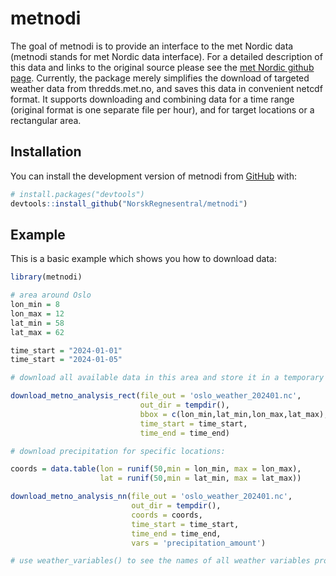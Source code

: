 
<!-- README.md is generated from README.Rmd. Please edit that file -->

# metnodi

<!-- badges: start -->
<!-- badges: end -->

The goal of metnodi is to provide an interface to the met Nordic data
(metnodi stands for met Nordic data interface). For a detailed
description of this data and links to the original source please see the
[met Nordic github page](https://github.com/metno/NWPdocs/wiki).
Currently, the package merely simplifies the download of targeted
weather data from thredds.met.no, and saves this data in convenient
netcdf format. It supports downloading and combining data for a time
range (original format is one separate file per hour), and for target
locations or a rectangular area.

## Installation

You can install the development version of metnodi from
[GitHub](https://github.com/) with:

``` r
# install.packages("devtools")
devtools::install_github("NorskRegnesentral/metnodi")
```

## Example

This is a basic example which shows you how to download data:

``` r
library(metnodi)

# area around Oslo
lon_min = 8
lon_max = 12
lat_min = 58
lat_max = 62

time_start = "2024-01-01"
time_start = "2024-01-05"

# download all available data in this area and store it in a temporary file:

download_metno_analysis_rect(file_out = 'oslo_weather_202401.nc', 
                             out_dir = tempdir(),
                             bbox = c(lon_min,lat_min,lon_max,lat_max),
                             time_start = time_start,
                             time_end = time_end)

# download precipitation for specific locations:

coords = data.table(lon = runif(50,min = lon_min, max = lon_max),
                    lat = runif(50,min = lat_min, max = lat_max))

download_metno_analysis_nn(file_out = 'oslo_weather_202401.nc', 
                           out_dir = tempdir(),
                           coords = coords,
                           time_start = time_start,
                           time_end = time_end,
                           vars = 'precipitation_amount')

# use weather_variables() to see the names of all weather variables provided by met Nordic
```
